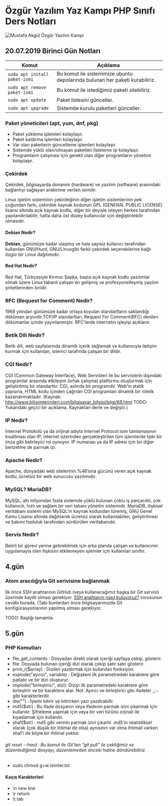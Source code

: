 # Özgür Yazılım Yaz Kampı PHP Sınıfı Ders Notları


![Mustafa Akgül Özgür Yazılım Kampı](https://kamp.linux.org.tr/2019/yaz/wp-content/themes/oyk-wp-theme/assets/images/oyk2019logo.png)
## 20.07.2019 Birinci Gün Notları
Komut|Açıklama
---|---
`sudo apt install paket-ismi`|Bu komut ile sistemimize ubuntu depolarında bulunan her paketi kurabiliriz. 
`sudo apt remove paket-ismi`|Bu komut ile istediğimiz paketi silebiliriz. 
`sudo apt update`|Paket listesini günceller.
`sudo apt upgrade`|Sistemde kurulu paketleri günceller.

### Paket yöneticileri (apt, yum, dnf, pkg)
- Paket yükleme işlemleri kolaylaşır.
- Paket kaldırma işlemleri kolaylaşır.
- Var olan paketlerin güncelleme işlemleri kolaylaşır.
- Sistemde yüklü olan/olmayan paketleri listeleme işi kolaylaşır.
- Programların çalışması için gerekli olan diğer programların yönetimi kolaylaşır.

### Çekirdek
Çekirdek, bilgisayarda donanım (hardware) ve yazılım (software) arasındaki bağlantıyı sağlayan arabirime verilen isimdir. 

Linux işletim sisteminin çekirdeğinin diğer işletim sistemlerinin pek çoğundan farkı, çekirdek kaynak kodunun GPL (GENERAL PUBLIC LICENSE) lisansı altında açık kaynak kodlu, diğer bir deyişle isteyen herkes tarafından yapılandırılabilir, hatta daha üst düzey kullanıcılar için değiştirilebilir olmasıdır. 
#### Debian Nedir?
**Debian**, günümüze kadar ulaşmış ve hala sayısız kullanıcı tarafından kullanılan GNU/Hurd, GNU/Linuxgibi farklı çekirdek seçeneklerine bağlı özgür bir Linux dağıtımıdır. 

#### Red Hat Nedir?
Red Hat, Türkçesiyle Kırmızı Şapka, başta açık kaynak kodlu yazılımlar olmak üzere Linux tabanlı çalışan en gelişmiş ve profesyonelleşmiş yazılım şirketlerinden biridir. 

### RFC (Request for Comment) Nedir?
1969 yılından günümüze kadar ortaya koyulan standartların saklandığı döküman arşividir.TCP/IP standartları, Request For Comment(RFC) denilen dökümanlar içinde yayınlanmıştır. RFC’lerde internetin işleyişi açıklanır. 

### Betik Dili Nedir?
Betik dili, web sayfalarında dinamik içerik sağlamak ve kullanıcıyla iletişim kurmak için kullanılan, istemci tarafında çalışan bir dildir.

### CGI Nedir?
CGI (Common Gateway Interface), Web Servisleri ile bu servislerin dışındaki programlar arasında etkileşim (ortak çalışma) platformu oluşturmak için geliştirilmiş bir standarttır. CGI, aslında bir programdır. Web'in statik yapısına, HTML kodu içinden çağrılan CGI programları dinamik bir nitelik kazandırmaktadır. 
(Kaynak: http://www.bilisimterimleri.com/bilgisayar_bilgisi/bilgi/68.html TODO: Yukarıdaki geçici bir açıklama. Kaynaktan derle ve değiştir.) 

### IP Nedir?
İnternet Protokolü ya da orijinal adıyla Internet Protocol isim tamlamasının kısaltması olan IP; internet üzerinden gerçekleştirilen tüm işlemlerde tıpkı bir imza gibi belirleyici rol oynuyor. IP numarası ya da IP adresi için bir diğer benzetme de parmak izi. 

### Apache Nedir?
Apache, dünyadaki web sitelerinin %46’sına gücünü veren açık kaynak kodlu, ücretsiz bir web sunucusu yazılımıdır. 

### MySQL? MariaDB?

MySQL, altı milyondan fazla sistemde yüklü bulunan çoklu iş parçacıklı, çok kullanıcılı, hızlı ve sağlam bir veri tabanı yönetim sistemidir.
MariaDB, ilişkisel veritabanı sistemi olan MySQL'in kaynak kodundan türemiş, GNU Genel Kamu Lisansı altında dağıtılarak ücretsiz olarak kullanılabilen, geliştirilmesi ve bakımı topluluk tarafından sürdürülen veritabanıdır.

### Servis Nedir?
Belirli bir görevi yerine getirebilmek için arka planda çalışan ve kullanıcının uygulamayla olan ilişkisini etkilemeyen işlemler için kullanılan sınıftır.




## 4.gün
### Atom aracılığıyla Git serivisine bağlanmak 
İlk önce SSH anahtarının GitHub (veya kullanacağımız başka bir Git servisi) üzerinde kayıtlı olması gerekiyor. [SSH anahtarını nasıl buluyoruz?](https://github.com/nuriakman/PHP-Egitimi/blob/master/konular/ayarlar.sshkey.md) sorusunun cevabı burada. 
(Tabi bunlardan önce bilgisayarımızda Git konfigürasyonlarının yapılmış olması gerekiyor. 

TODO: Başlığı tamamla. 

## 5.gün
### PHP Komutları

- file_get_contents : Dosyadan direkt olarak içeriği sayfaya çekip, gösterir. 
- file: Dosyada bulunan içeriği dizi olarak çekip satır satır gösterir. 
- print_r($array) : Dizileri yazdırmak için kullanılan fonksiyon.
- explode("ayırıcı", variable) : Değişkeni ilk parametredeki karaktere göre patlatır ve bir dizi oluşturur. 
- implode("birleştirici", dizi): Diziyi ilk parametredeki karaktere göre birleştirir ve bir karaktere atar. 
Not: Ayırıcı ve birleştirici gibi ifadeler ,;.- gibi karakterlerdir.
- die("") : İşlemi bitirir ve bitirirken yazı yazdırabilir. 
- md5($str) : Bu ifade dosyanın veya ifadenin parmak izini çıkarmak için kullanılır. Şifreleme yapmak için veya bir veri türünü orjinali ile kıyaslamak için kullanılır. 
- sha1($str) : md5 gibi verinin parmak izini çıkartır. md5'in istatistiksel olarak (çok düşük bir ihtimal de olsa) aynısının var olma ihtimali varken sha1'i de böyle bir ihtimal yoktur. 

###### git reset --hard : Bu komut ile Git'ten "git pull" ile çektiğimiz ve düzenlediğimiz dosyayı, düzenlemeden önceki haline döndürebiliriz. 

- sudo chmod g+w isimler.txt

#### Kaçış Karakterleri
- \n new line
- \r return 
- \t tab 
